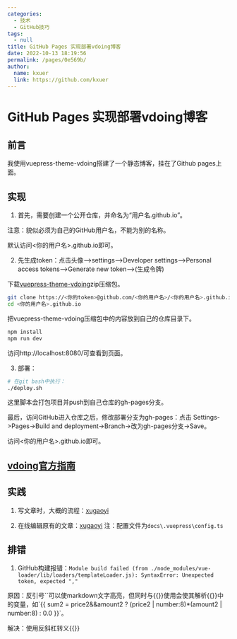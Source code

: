 ```yaml
---
categories: 
  - 技术
  - GitHub技巧
tags: 
  - null
title: GitHub Pages 实现部署vdoing博客
date: 2022-10-13 18:19:56
permalink: /pages/0e569b/
author: 
  name: kxuer
  link: https://github.com/kxuer
---
```

#  GitHub Pages 实现部署vdoing博客

## 前言

我使用vuepress-theme-vdoing搭建了一个静态博客，挂在了Github pages上面。

<!-- more -->


## 实现

1. 首先，需要创建一个公开仓库，并命名为“用户名.github.io”。

注意：貌似必须为自己的GitHub用户名，不能为别的名称。

默认访问<你的用户名>.github.io即可。

2. 先生成token：点击头像–>settings–>Developer settings–>Personal access tokens–>Generate new token–>(生成令牌)

下载[vuepress-theme-vdoing](https://github.com/xugaoyi/vuepress-theme-vdoing.git)zip压缩包。

```sh
git clone https://<你的token>@github.com/<你的用户名>/<你的用户名>.github.io.git
cd <你的用户名>.github.io
```

把vuepress-theme-vdoing压缩包中的内容放到自己的仓库目录下。

```sh
npm install
npm run dev
```

访问http://localhost:8080/可查看到页面。

3. 部署：
```sh
# 在git bash中执行：
./deploy.sh
```

这里脚本会打包项目并push到自己仓库的gh-pages分支。

最后，访问GitHub进入仓库之后，修改部署分支为gh-pages：点击 Settings->Pages->Build and deployment->Branch->改为gh-pages分支->Save。

访问<你的用户名>.github.io即可。


## [vdoing官方指南](https://doc.xugaoyi.com/pages/a2f161/)

## 实践

1. 写文章时，大概的流程：[xugaoyi](https://doc.xugaoyi.com/pages/9ae0bd/)

2. 在线编辑原有的文章：[xugaoyi](https://doc.xugaoyi.com/pages/c5a54d/) 注：配置文件为`docs\.vuepress\config.ts`

## 排错

1. GitHub构建报错：`Module build failed (from ./node_modules/vue-loader/lib/loaders/templateLoader.js): SyntaxError: Unexpected token, expected ","`

原因：反引号\`\`可以使markdown文字高亮，但同时与{{}}使用会使其解析{{}}中的变量，如\`\{\{ sum2 = price2&&amount2 ? (price2 | number:8)*(amount2 | number:8) : 0.0 \}\}\`。

解决：使用反斜杠转义\{\{\}\}